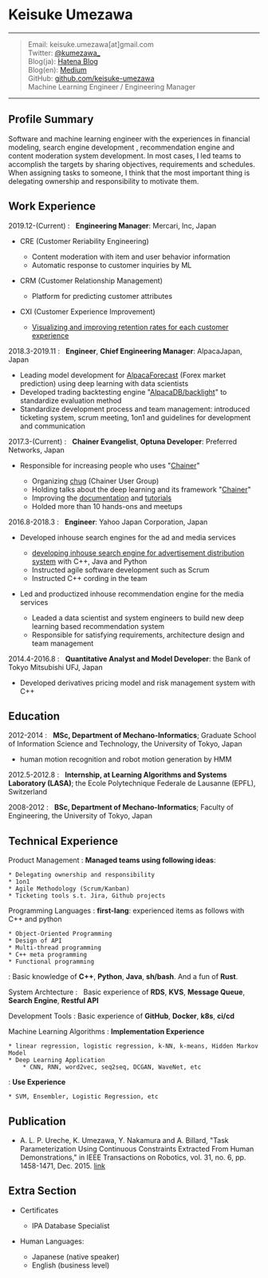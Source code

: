 Keisuke Umezawa
================

----

> Email: keisuke.umezawa[at]gmail.com \
> Twitter: [@kumezawa_](https://twitter.com/kumezawa_) \
> Blog(ja): [Hatena Blog](http://kumechann.hatenablog.com/) \
> Blog(en): [Medium](https://medium.com/@keisukeumezawa) \
> GitHub: [github.com/keisuke-umezawa](https://github.com/keisuke-umezawa) \
> Machine Learning Engineer / Engineering Manager

----

Profile Summary
---------------

Software and machine learning engineer with the experiences in financial modeling, search engine development
, recommendation engine and content moderation system development.
In most cases, I led teams to accomplish the targets by sharing objectives, requirements and schedules. When assigning tasks to someone,
I think that the most important thing is delegating ownership and responsibility to motivate them.

Work Experience
---------------

2019.12-(Current)
:   **Engineering Manager**: Mercari, Inc, Japan

* CRE (Customer Reriability Engineering)

    * Content moderation with item and user behavior information
    * Automatic response to customer inquiries by ML

* CRM (Customer Relationship Management)

    * Platform for predicting customer attributes

* CXI (Customer Experience Improvement)

    * [Visualizing and improving retention rates for each customer experience](https://engineering.mercari.com/en/blog/entry/20200930-cc31e0724d/)

2018.3-2019.11
:   **Engineer**, **Chief Engineering Manager**: AlpacaJapan, Japan

* Leading model development for [AlpacaForecast](http://www.alpaca.ai/product) (Forex market prediction) using deep learning with data scientists
* Developed trading backtesting engine "[AlpacaDB/backlight](https://github.com/AlpacaDB/backlight)" to standardize evaluation method
* Standardize development process and team management: introduced ticketing system, scrum meeting, 1on1 and guidelines for development and communication

2017.3-(Current)
:   **Chainer Evangelist**, **Optuna Developer**: Preferred Networks, Japan

* Responsible for increasing people who uses "[Chainer](https://chainer.org/)"

    * Organizing [chug](https://chainer.connpass.com/) (Chainer User Group)
    * Holding talks about the deep learning and its framework "[Chainer](https://chainer.org/)"
    * Improving the [documentation](https://docs.chainer.org/en/stable/) and [tutorials](https://chainer-colab-notebook.readthedocs.io/ja/latest/)
    * Holded more than 10 hands-ons and meetups

2016.8-2018.3
:   **Engineer**: Yahoo Japan Corporation, Japan

* Developed inhouse search engines for the ad and media services

    * [developing inhouse search engine for advertisement distribution system](http://www.slideshare.net/techblogyahoo/webdb2015-webdbf2015) with C++, Java and Python
    * Instructed agile software development such as Scrum
    * Instructed C++ cording in the team

* Led and productized inhouse recommendation engine for the media services

    * Leaded a data scientist and system engineers to build new deep learning based recommendation system
    * Responsible for satisfying requirements, architecture design and team management

2014.4-2016.8
:   **Quantitative Analyst and Model Developer**: the Bank of Tokyo Mitsubishi UFJ, Japan

* Developed derivatives pricing model and risk management system with C++

Education
---------

2012-2014
:   **MSc, Department of Mechano-Informatics**; Graduate School of Information Science and Technology, the University of Tokyo, Japan

* human motion recognition and robot motion generation by HMM

2012.5-2012.8
:   **Internship, at Learning Algorithms and Systems Laboratory (LASA)**; 
 the Ecole Polytechnique Federale de Lausanne (EPFL), Switzerland

2008-2012
:   **BSc, Department of Mechano-Informatics**; Faculty of Engineering, the University of Tokyo, Japan

Technical Experience
--------------------

Product Management
:   **Managed teams using following ideas**:

    * Delegating ownership and responsibility
    * 1on1
    * Agile Methodology (Scrum/Kanban)
    * Ticketing tools s.t. Jira, Github projects

Programming Languages
:   **first-lang**: experienced items as follows with C++ and python

    * Object-Oriented Programming
    * Design of API
    * Multi-thread programming
    * C++ meta programming
    * Functional programming

:   Basic knowledge of **C++**, **Python**, **Java**, **sh/bash**. And a fun of **Rust**.

System Archtecture
:   Basic experience of **RDS**, **KVS**, **Message Queue**, **Search Engine**, **Restful API**

Development Tools
:   Basic experience of **GitHub**, **Docker**, **k8s**, **ci/cd**

Machine Learning Algorithms
:   **Implementation Experience**

    * linear regression, logistic regression, k-NN, k-means, Hidden Markov Model
    * Deep Learning Application
        * CNN, RNN, word2vec, seq2seq, DCGAN, WaveNet, etc

:   **Use Experience**

    * SVM, Ensembler, Logistic Regression, etc

Publication
----------------------------------------
* A. L. P. Ureche, K. Umezawa, Y. Nakamura and A. Billard, "Task Parameterization Using Continuous Constraints Extracted From Human Demonstrations," in IEEE Transactions on Robotics, vol. 31, no. 6, pp. 1458-1471, Dec. 2015. [link](http://ieeexplore.ieee.org/stamp/stamp.jsp?tp=&arnumber=7339616&isnumber=7339739) 

Extra Section
----------------------------------------

* Certificates

    * IPA Database Specialist

* Human Languages:

    * Japanese (native speaker)
    * English (business level)
